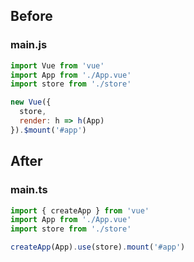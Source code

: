 ## Before
### main.js
```js
import Vue from 'vue'
import App from './App.vue'
import store from './store'

new Vue({
  store,
  render: h => h(App)
}).$mount('#app')
```
## After
### main.ts
```ts
import { createApp } from 'vue'
import App from './App.vue'
import store from './store'

createApp(App).use(store).mount('#app')
```
